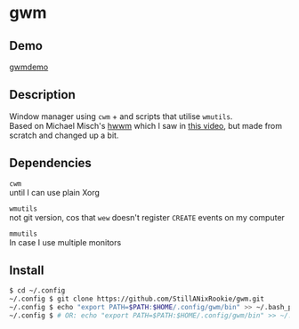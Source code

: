 # gwm

## Demo

[gwmdemo](gwmdemo.gif)

## Description

Window manager using `cwm` + and scripts that utilise `wmutils`.  
Based on Michael Misch's [hwwm](https://github.com/halfwit/hwwm) which I saw in
[this video](https://www.youtube.com/watch?v=MSIjqTgtj2c), but made from scratch
and changed up a bit.

## Dependencies

`cwm`  
until I can use plain Xorg

`wmutils`  
not git version, cos that `wew` doesn't register `CREATE` events on my computer

`mmutils`  
In case I use multiple monitors

## Install

```bash
$ cd ~/.config
~/.config $ git clone https://github.com/StillANixRookie/gwm.git
~/.config $ echo "export PATH=$PATH:$HOME/.config/gwm/bin" >> ~/.bash_profile
~/.config $ # OR: echo "export PATH=$PATH:$HOME/.config/gwm/bin" >> ~/.profile
```

